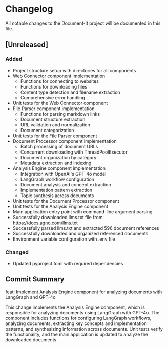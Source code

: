 # Changelog

All notable changes to the Document-it project will be documented in this file.

## [Unreleased]

### Added

- Project structure setup with directories for all components
- Web Connector component implementation
  - Functions for connecting to websites
  - Functions for downloading files
  - Content type detection and filename extraction
  - Comprehensive error handling
- Unit tests for the Web Connector component
- File Parser component implementation
  - Functions for parsing markdown links
  - Document structure extraction
  - URL validation and normalization
  - Document categorization
- Unit tests for the File Parser component
- Document Processor component implementation
  - Batch processing of document URLs
  - Concurrent downloading with ThreadPoolExecutor
  - Document organization by category
  - Metadata extraction and indexing
- Analysis Engine component implementation
  - Integration with OpenAI's GPT-4o model
  - LangGraph workflow configuration
  - Document analysis and concept extraction
  - Implementation pattern extraction
  - Topic synthesis across documents
- Unit tests for the Document Processor component
- Unit tests for the Analysis Engine component
- Main application entry point with command-line argument parsing
- Successfully downloaded llms.txt file from https://docs.agno.com/llms.txt
- Successfully parsed llms.txt and extracted 596 document references
- Successfully downloaded and organized referenced documents
- Environment variable configuration with .env file

### Changed
- Updated pyproject.toml with required dependencies

## Commit Summary
feat: Implement Analysis Engine component for analyzing documents with LangGraph and GPT-4o

This change implements the Analysis Engine component, which is responsible for analyzing documents using LangGraph with GPT-4o. The component includes functions for configuring LangGraph workflows, analyzing documents, extracting key concepts and implementation patterns, and synthesizing information across documents. Unit tests verify the functionality, and the main application is updated to analyze the downloaded documents.
